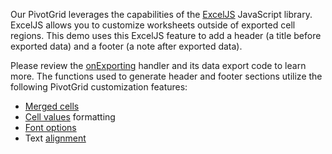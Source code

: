 Our PivotGrid leverages the capabilities of the <a href="https://github.com/exceljs/exceljs" target="_blank">ExcelJS</a> JavaScript library. ExcelJS allows you to customize worksheets outside of exported cell regions. This demo uses this ExcelJS feature to add a header (a title before exported data) and a footer (a note after exported data).

Please review the [onExporting](/Documentation/ApiReference/UI_Widgets/dxPivotGrid/Configuration/#onExporting) handler and its data export code to learn more. The functions used to generate header and footer sections utilize the following PivotGrid customization features:

- <a href="https://github.com/exceljs/exceljs#merged-cells" target="_blank">Merged cells</a>
- <a href="https://github.com/exceljs/exceljs#value-types" target="_blank">Cell values</a> formatting
- <a href="https://github.com/exceljs/exceljs#fonts" target="_blank">Font options</a>
- Text <a href="https://github.com/exceljs/exceljs#alignment" target="_blank">alignment</a>
